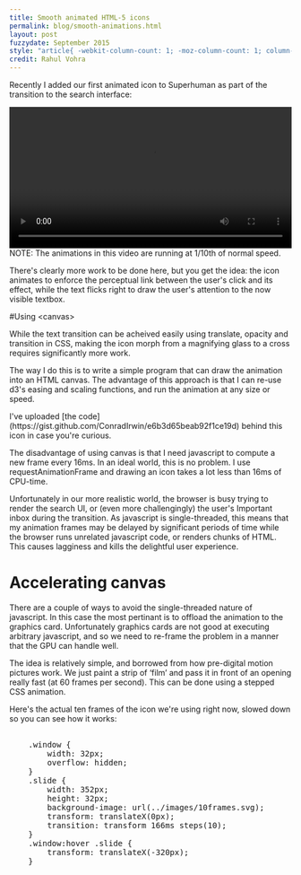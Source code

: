 ```yaml
---
title: Smooth animated HTML-5 icons
permalink: blog/smooth-animations.html
layout: post
fuzzydate: September 2015
style: "article{ -webkit-column-count: 1; -moz-column-count: 1; column-count: 1; }"
credit: Rahul Vohra
---
```


Recently I added our first animated icon to Superhuman as part of the transition to the search interface:

<a style="display: block; text-align: center" href="../images/search.mp4">
    <video style="display: inline; width: 100%" autoplay="true" loop="true">
        <source src="../images/search.mp4" />
    </video>
</a>
<aside>NOTE: The animations in this video are running at 1/10th of normal speed.</aside>

There's clearly more work to be done here, but you get the idea: the icon animates to enforce the perceptual link between the user's click and its effect, while the text flicks right to draw the user's attention to the now visible textbox.

#Using &lt;canvas>

While the text transition can be acheived easily using translate, opacity and transition in CSS, making the icon morph from a magnifying glass to a cross requires significantly more work.

The way I do this is to write a simple program that can draw the animation into an HTML canvas. The advantage of this approach is that I can re-use d3's easing and scaling functions, and run the animation at any size or speed.

<aside>I've uploaded [the code](https://gist.github.com/ConradIrwin/e6b3d65beab92f1ce19d) behind this icon in case you're curious.</aside>

The disadvantage of using canvas is that I need javascript to compute a new frame every 16ms. In an ideal world, this is no problem. I use requestAnimationFrame and drawing an icon takes a lot less than 16ms of CPU-time.

Unfortunately in our more realistic world, the browser is busy trying to render the search UI, or (even more challengingly) the user's Important inbox during the transition. As javascript is single-threaded, this means that my animation frames may be delayed by significant periods of time while the browser runs unrelated javascript code, or renders chunks of HTML. This causes lagginess and kills the delightful user experience.

# Accelerating canvas

There are a couple of ways to avoid the single-threaded nature of javascript. In this case the most pertinant is to offload the animation to the graphics card. Unfortunately graphics cards are not good at executing arbitrary javascript, and so we need to re-frame the problem in a manner that the GPU can handle well.

The idea is relatively simple, and borrowed from how pre-digital motion pictures work. We just paint a strip of ‘film’ and pass it in front of an opening really fast (at 60 frames per second). This can be done using a stepped CSS animation.

Here's the actual ten frames of the icon we're using right now, slowed down so you can see how it works:

<div>
    <style style="display: block; white-space: pre; font-family: monospace;">
    .window {
        width: 32px;
        overflow: hidden;
    }
    .slide {
        width: 352px;
        height: 32px;
        background-image: url(../images/10frames.svg);
        transform: translateX(0px);
        transition: transform 166ms steps(10);
    }
    .window:hover .slide {
        transform: translateX(-320px);
    }
    </style>
    <style>
        .window {
            overflow: visible !important;
            position: relative;
            height: 34px;
            margin: auto;
        }

        .window::after {
            display: block;
            outline: 3px solid aqua;
            content: " ";
            height: 32px;
            width: 32px;
            position: absolute;
            top: 0;
            left: 0;
        }
        .slide {
            transition: transform 1328ms steps(10) !important;
        }
    </style>
</div>

Here's the actual ten frames of the icon we're using right now. Hover over it
to see how it works in slow-motion:

<div class="window">
  <div class="slide"></div>
</div>

# canvas-animation-loader

I'm a massive fan of Webpack, which we use to build the Superhuman front-end, and so I've written a custom loader canvas-animation-loader that lets me create these SVGs from canvas icons automatically.

This let's me design animations frame-by-frame at any speed I like, and then have them automatically built into Superhuman as GPU-accelerated assets at runtime.

It's based on the excellent canvas2svg project, so I can write, debug and source-control my animations using canvas, but when we do a production build they get converted into optimized SVGs which can be animated by the GPU.

I'd love your feedback and comments, please get in touch [conrad@superhuman.com](mailto:conrad@superhuman.com). I'm particularly looking for a lead designer who can make Superhuman the most delightful email client in the world.
